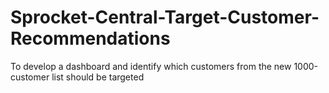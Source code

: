 # Sprocket-Central-Target-Customer-Recommendations
To develop a dashboard and identify which customers from the new 1000-customer list should be targeted
